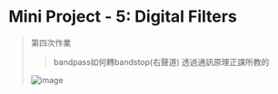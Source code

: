 # Mini Project - 5: Digital Filters

>  第四次作業
>>bandpass如何轉bandstop(右聲道)
>>透過通訊原理正課所教的
>>
>![image](https://github.com/0615liu/mini-project-5/assets/149355132/64c928cb-69cf-410c-bc77-540e71c911d8)
